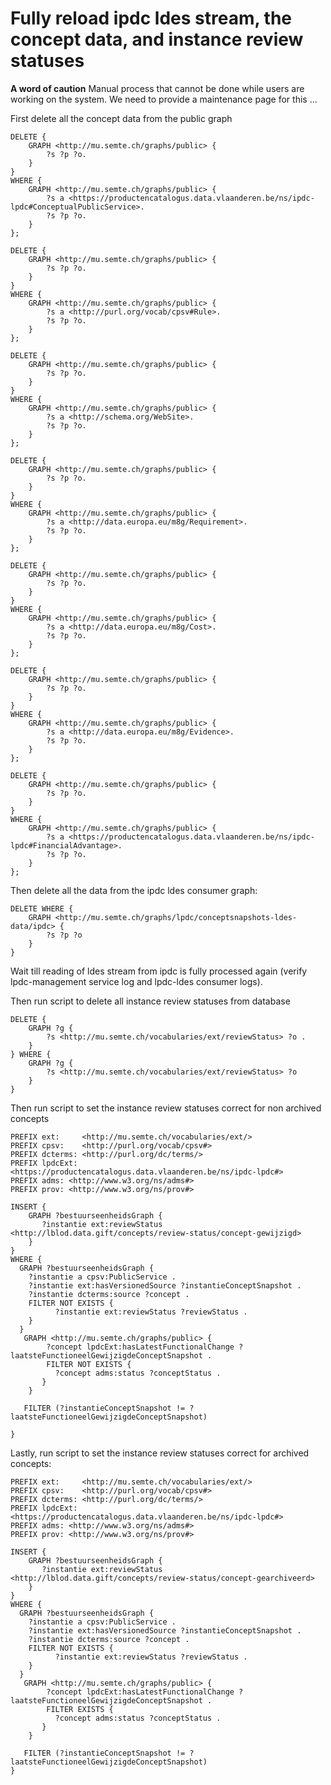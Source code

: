 # Fully reload ipdc ldes stream, the concept data, and instance review statuses

**A word of caution**
Manual process that cannot be done while users are working on the system. We need to provide a maintenance page for this ...

First delete all the concept data from the public graph
```
DELETE {
    GRAPH <http://mu.semte.ch/graphs/public> {
        ?s ?p ?o.
    }
}
WHERE {
    GRAPH <http://mu.semte.ch/graphs/public> {
        ?s a <https://productencatalogus.data.vlaanderen.be/ns/ipdc-lpdc#ConceptualPublicService>.
        ?s ?p ?o.
    }
};

DELETE {
    GRAPH <http://mu.semte.ch/graphs/public> {
        ?s ?p ?o.
    }
}
WHERE {
    GRAPH <http://mu.semte.ch/graphs/public> {
        ?s a <http://purl.org/vocab/cpsv#Rule>.
        ?s ?p ?o.
    }
};

DELETE {
    GRAPH <http://mu.semte.ch/graphs/public> {
        ?s ?p ?o.
    }
}
WHERE {
    GRAPH <http://mu.semte.ch/graphs/public> {
        ?s a <http://schema.org/WebSite>.
        ?s ?p ?o.
    }
};

DELETE {
    GRAPH <http://mu.semte.ch/graphs/public> {
        ?s ?p ?o.
    }
}
WHERE {
    GRAPH <http://mu.semte.ch/graphs/public> {
        ?s a <http://data.europa.eu/m8g/Requirement>.
        ?s ?p ?o.
    }
};

DELETE {
    GRAPH <http://mu.semte.ch/graphs/public> {
        ?s ?p ?o.
    }
}
WHERE {
    GRAPH <http://mu.semte.ch/graphs/public> {
        ?s a <http://data.europa.eu/m8g/Cost>.
        ?s ?p ?o.
    }
};

DELETE {
    GRAPH <http://mu.semte.ch/graphs/public> {
        ?s ?p ?o.
    }
}
WHERE {
    GRAPH <http://mu.semte.ch/graphs/public> {
        ?s a <http://data.europa.eu/m8g/Evidence>.
        ?s ?p ?o.
    }
};

DELETE {
    GRAPH <http://mu.semte.ch/graphs/public> {
        ?s ?p ?o.
    }
}
WHERE {
    GRAPH <http://mu.semte.ch/graphs/public> {
        ?s a <https://productencatalogus.data.vlaanderen.be/ns/ipdc-lpdc#FinancialAdvantage>.
        ?s ?p ?o.
    }
};
```

Then delete all the data from the ipdc ldes consumer graph:
```
DELETE WHERE {
    GRAPH <http://mu.semte.ch/graphs/lpdc/conceptsnapshots-ldes-data/ipdc> {
        ?s ?p ?o
    }
}
```

Wait till reading of ldes stream from ipdc is fully processed again (verify lpdc-management service log and lpdc-ldes consumer logs).

Then run script to delete all instance review statuses from database
```
DELETE {
    GRAPH ?g {
        ?s <http://mu.semte.ch/vocabularies/ext/reviewStatus> ?o .
    }
} WHERE {
    GRAPH ?g {
        ?s <http://mu.semte.ch/vocabularies/ext/reviewStatus> ?o
    }
}
```

Then run script to set the instance review statuses correct for non archived concepts
```
PREFIX ext:     <http://mu.semte.ch/vocabularies/ext/>
PREFIX cpsv:    <http://purl.org/vocab/cpsv#>
PREFIX dcterms: <http://purl.org/dc/terms/>
PREFIX lpdcExt: <https://productencatalogus.data.vlaanderen.be/ns/ipdc-lpdc#>
PREFIX adms: <http://www.w3.org/ns/adms#>
PREFIX prov: <http://www.w3.org/ns/prov#>

INSERT {
    GRAPH ?bestuurseenheidsGraph {
       ?instantie ext:reviewStatus <http://lblod.data.gift/concepts/review-status/concept-gewijzigd>
    }
}
WHERE {
  GRAPH ?bestuurseenheidsGraph {
    ?instantie a cpsv:PublicService .
    ?instantie ext:hasVersionedSource ?instantieConceptSnapshot .
    ?instantie dcterms:source ?concept .
    FILTER NOT EXISTS {
          ?instantie ext:reviewStatus ?reviewStatus . 
    }
  }
   GRAPH <http://mu.semte.ch/graphs/public> {
        ?concept lpdcExt:hasLatestFunctionalChange ?laatsteFunctioneelGewijzigdeConceptSnapshot .
        FILTER NOT EXISTS {
          ?concept adms:status ?conceptStatus . 
       }
    }

   FILTER (?instantieConceptSnapshot != ?laatsteFunctioneelGewijzigdeConceptSnapshot)
 
}

```

Lastly, run script to set the instance review statuses correct for archived concepts:
```
PREFIX ext:     <http://mu.semte.ch/vocabularies/ext/>
PREFIX cpsv:    <http://purl.org/vocab/cpsv#>
PREFIX dcterms: <http://purl.org/dc/terms/>
PREFIX lpdcExt: <https://productencatalogus.data.vlaanderen.be/ns/ipdc-lpdc#>
PREFIX adms: <http://www.w3.org/ns/adms#>
PREFIX prov: <http://www.w3.org/ns/prov#>

INSERT {
    GRAPH ?bestuurseenheidsGraph {
       ?instantie ext:reviewStatus <http://lblod.data.gift/concepts/review-status/concept-gearchiveerd>
    }
}
WHERE {
  GRAPH ?bestuurseenheidsGraph {
    ?instantie a cpsv:PublicService .
    ?instantie ext:hasVersionedSource ?instantieConceptSnapshot .
    ?instantie dcterms:source ?concept .
    FILTER NOT EXISTS {
          ?instantie ext:reviewStatus ?reviewStatus . 
    }
  }
   GRAPH <http://mu.semte.ch/graphs/public> {
        ?concept lpdcExt:hasLatestFunctionalChange ?laatsteFunctioneelGewijzigdeConceptSnapshot .
        FILTER EXISTS {
          ?concept adms:status ?conceptStatus . 
       }
    }

   FILTER (?instantieConceptSnapshot != ?laatsteFunctioneelGewijzigdeConceptSnapshot)
}

```
